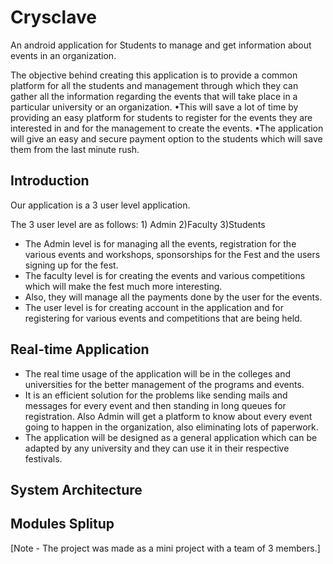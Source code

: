 # Crysclave
An android application for Students to manage and get information about events in an organization.

The objective behind creating this application is to provide a common platform for all the students and management through which they can gather all the information regarding the events that will take place in a particular university or an organization.
•This will save a lot of time by providing an easy platform for students to register for the events they are interested in and for the management to create the events.
•The application will give an easy and secure payment option to the students which will save them from the last minute rush.

## Introduction
Our application is a 3 user level application.

The 3 user level are as follows: 1) Admin  2)Faculty   3)Students

- The Admin level is for managing all the events, registration for the various events and workshops, sponsorships for the Fest and the users signing up for the fest.
- The faculty level is for creating the events and various competitions which will make the fest much more interesting.
- Also, they will manage all the payments done by the user for the events.
- The user level is for creating account in the application and for registering for various events and competitions that are being held.

## Real-time Application

- The real time usage of the application will be in the colleges and universities for the better management of the programs and events. 
- It is an efficient solution for the problems like sending mails and messages for every event and then standing in long queues for registration. Also Admin will get a platform to know about every event going to happen in the organization, also eliminating lots of paperwork. 
- The application will be designed as a general application which can be adapted by any university and they can use it in their respective festivals.

## System Architecture

## Modules Splitup

[Note - The project was made as a mini project with a team of 3 members.]
